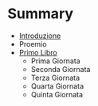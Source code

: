 # Summary

* [Introduzione](README.md)
* Proemio
* [Primo Libro](Libro1/giorno1.md)
  * Prima Giornata
  * Seconda Giornata
  * Terza Giornata
  * Quarta Giornata
  * Quinta Giornata

